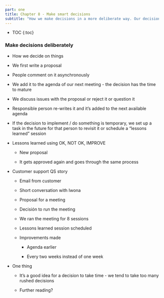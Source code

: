 ```yaml
---
part: one
title: Chapter 8 - Make smart decisions
subtitle: "How we make decisions in a more deliberate way. Our decision-making process."
---
```


* TOC
{:toc}

### Make decisions deliberately

- How we decide on things

- We first write a proposal

- People comment on it asynchronously

- We add it to the agenda of our next meeting - the decision has the time to mature

- We discuss issues with the proposal or reject it or question it

- Responsible person re-writes it and it’s added to the next available agenda

- If the decision to implement / do something is temporary, we set up a task in the future for that person to revisit it or schedule a “lessons learned” session

- Lessons learned using OK, NOT OK, IMPROVE

	- New proposal

	- It gets approved again and goes through the same process

- Customer support QS story

	- Email from customer

	- Short conversation with Iwona

	- Proposal for a meeting

	- Decisión to run the meeting

	- We ran the meeting for 8 sessions

	- Lessons learned session scheduled

	- Improvements made

		- Agenda earlier

		- Every two weeks instead of one week

- One thing

	- It’s a good idea for a decision to take time - we tend to take too many rushed decisions

	- Further reading?
